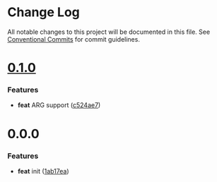# Change Log

All notable changes to this project will be documented in this file.
See [Conventional Commits](https://conventionalcommits.org) for commit guidelines.



# [0.1.0](https://github.com/go-courier/dockerfileyml/compare/v0.0.0...v0.1.0)

### Features

* **feat** ARG support ([c524ae7](https://github.com/go-courier/dockerfileyml/commit/c524ae775ade0654be62140be3184214435405eb))



# 0.0.0

### Features

* **feat** init ([1ab17ea](https://github.com/go-courier/dockerfileyml/commit/1ab17ea11eccc88db9251b2e843e3f13fbda665e))
